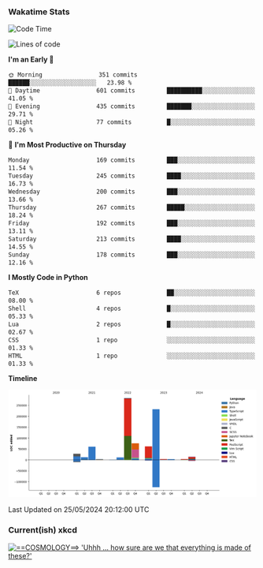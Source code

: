 ### Wakatime Stats
<!--START_SECTION:waka-->
![Code Time](http://img.shields.io/badge/Code%20Time-2%2C549%20hrs%201%20min-blue)

![Lines of code](https://img.shields.io/badge/From%20Hello%20World%20I%27ve%20Written-786.9%20thousand%20lines%20of%20code-blue)

**I'm an Early 🐤** 

```text
🌞 Morning                351 commits         ██████░░░░░░░░░░░░░░░░░░░   23.98 % 
🌆 Daytime                601 commits         ██████████░░░░░░░░░░░░░░░   41.05 % 
🌃 Evening                435 commits         ███████░░░░░░░░░░░░░░░░░░   29.71 % 
🌙 Night                  77 commits          █░░░░░░░░░░░░░░░░░░░░░░░░   05.26 % 
```
📅 **I'm Most Productive on Thursday** 

```text
Monday                   169 commits         ███░░░░░░░░░░░░░░░░░░░░░░   11.54 % 
Tuesday                  245 commits         ████░░░░░░░░░░░░░░░░░░░░░   16.73 % 
Wednesday                200 commits         ███░░░░░░░░░░░░░░░░░░░░░░   13.66 % 
Thursday                 267 commits         █████░░░░░░░░░░░░░░░░░░░░   18.24 % 
Friday                   192 commits         ███░░░░░░░░░░░░░░░░░░░░░░   13.11 % 
Saturday                 213 commits         ████░░░░░░░░░░░░░░░░░░░░░   14.55 % 
Sunday                   178 commits         ███░░░░░░░░░░░░░░░░░░░░░░   12.16 % 
```


**I Mostly Code in Python** 

```text
TeX                      6 repos             ██░░░░░░░░░░░░░░░░░░░░░░░   08.00 % 
Shell                    4 repos             █░░░░░░░░░░░░░░░░░░░░░░░░   05.33 % 
Lua                      2 repos             █░░░░░░░░░░░░░░░░░░░░░░░░   02.67 % 
CSS                      1 repo              ░░░░░░░░░░░░░░░░░░░░░░░░░   01.33 % 
HTML                     1 repo              ░░░░░░░░░░░░░░░░░░░░░░░░░   01.33 % 
```



**Timeline**

![Lines of Code chart](https://raw.githubusercontent.com/joshuajeschek/joshuajeschek/main/assets/bar_graph.png)


 Last Updated on 25/05/2024 20:12:00 UTC
<!--END_SECTION:waka-->

### Current(ish) xkcd
<a id="xkcd-a" title="==COSMOLOGY==> 'Uhhh ... how sure are we that everything is made of these?'" href="https://www.xkcd.com" target="_blank">
        <img align="center" id="xkcd-img" src="https://imgs.xkcd.com/comics/elementary_physics_paths.png" alt="==COSMOLOGY==> 'Uhhh ... how sure are we that everything is made of these?'" height=300 />
</a>
